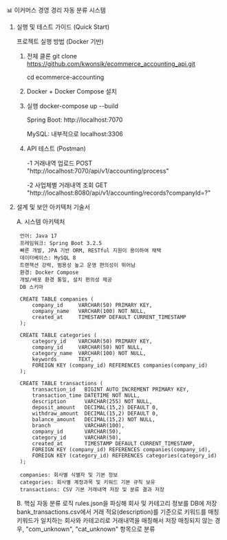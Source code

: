 📊 이커머스 경영 경리 자동 분류 시스템

1. 실행 및 테스트 가이드 (Quick Start)

    프로젝트 실행 방법 (Docker 기반)

    1) 전체 클론
        git clone https://github.com/kwonsik/ecommerce_accounting_api.git

        cd ecommerce-accounting

    2) Docker + Docker Compose 설치

    3) 실행
        docker-compose up --build

        Spring Boot: http://localhost:7070

        MySQL: 내부적으로 localhost:3306

    4) API 테스트 (Postman)

        -1 거래내역 업로드
            POST "http://localhost:7070/api/v1/accounting/process"


        -2 사업체별 거래내역 조회
            GET "http://localhost:8080/api/v1/accounting/records?companyId=?"


2. 설계 및 보안 아키텍처 기술서

    A. 시스템 아키텍처

        언어: Java 17
        프레임워크: Spring Boot 3.2.5
        빠른 개발, JPA 기반 ORM, RESTful 지원이 용이하여 채택
        데이터베이스: MySQL 8
        트랜잭션 강력, 범용성 높고 운영 편의성이 뛰어남
        환경: Docker Compose
        개발/배포 환경 통일, 설치 편의성 제공
        DB 스키마

        CREATE TABLE companies (
            company_id     VARCHAR(50) PRIMARY KEY,
            company_name   VARCHAR(100) NOT NULL,
            created_at     TIMESTAMP DEFAULT CURRENT_TIMESTAMP
        );

        CREATE TABLE categories (
            category_id    VARCHAR(50) PRIMARY KEY,
            company_id     VARCHAR(50) NOT NULL,
            category_name  VARCHAR(100) NOT NULL,
            keywords       TEXT,
            FOREIGN KEY (company_id) REFERENCES companies(company_id)
        );

        CREATE TABLE transactions (
            transaction_id   BIGINT AUTO_INCREMENT PRIMARY KEY,
            transaction_time DATETIME NOT NULL,
            description      VARCHAR(255) NOT NULL,
            deposit_amount   DECIMAL(15,2) DEFAULT 0,
            withdraw_amount  DECIMAL(15,2) DEFAULT 0,
            balance_amount   DECIMAL(15,2) NOT NULL,
            branch           VARCHAR(100),
            company_id       VARCHAR(50),
            category_id      VARCHAR(50),
            created_at       TIMESTAMP DEFAULT CURRENT_TIMESTAMP,
            FOREIGN KEY (company_id) REFERENCES companies(company_id),
            FOREIGN KEY (category_id) REFERENCES categories(category_id)
        );

        companies: 회사별 식별자 및 기본 정보
        categories: 회사별 계정과목 및 키워드 기본 규칙 보유
        transactions: CSV 기본 거래내역 저장 및 분류 결과 저장

    B. 핵심 자동 분류 로직
        rules.json을 파싱해 회사 및 카테고리 정보를 DB에 저장
        bank_transactions.csv에서 거래 적요(description)를 기준으로 키워드를 매칭
        키워드가 일치하는 회사와 카테고리로 거래내역을 매칭해서 저장
        매칭되지 않는 경우, "com_unknown", "cat_unknown" 항목으로 분류
